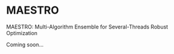 MAESTRO
=======

MAESTRO: Multi-Algorithm Ensemble for Several-Threads Robust Optimization

Coming soon...
